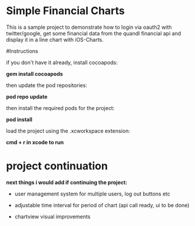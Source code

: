 # Simple Financial Charts

This is a sample project to demonstrate how to login via oauth2 with twitter/google, get some financial data from the quandl financial api and display it in a line chart with iOS-Charts.

#Instructions


if you don't have it already, install cocoapods: 

__gem install cocoapods__

then update the pod repositories:

__pod repo update__

then install the required pods for the project:

__pod install__

load the project using the .xcworkspace extension:

__cmd + r in xcode to run__


# project continuation

__next things i would add if continuing the project:__

* user management system for multiple users, log out buttons etc

* adjustable time interval for period of chart (api call ready, ui to be done)

* chartview visual improvements
